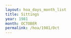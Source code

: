 ```yaml
---
layout: hoa_days_month_list
title: Sittings
year: 1981
month: OCTOBER
permalink: /hoa/1981/Oct
---
```

